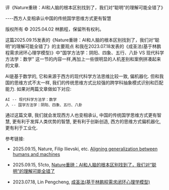 评《Nature重磅：AI和人脑的根本区别找到了，我们对“聪明”的理解可能全错了》

----西方人变相承认中国的传统国学思维方式更有智慧

版权所有 © 2025.04.02 林鹏程，保留所有权利。

这篇2025.09.15发表的《Nature重磅：AI和人脑的根本区别找到了，我们对“聪明”的理解可能全错了》的主要观点
和我在2023.07.18发表的《成圣法(基于林鹏程需求闭环心理学模型)》中"国学方法学：阴阳、四象、五行、八卦 VS 现代科学方法学：数学"
这一节的内容一样,再加上一些很明显的人机差别和案例拼凑起来的文章.

AI是基于数学的, 它和来源于西方的现代科学方法思维比较一致, 偏机器化. 
但和我国的思维方式不太一样, 我们的传统思维方式比较强的跨学科抽象模式识别和匹配能力. 
如果对两篇文章做如下对应:

```
AI -- 现代科学方法学：数学
人 -- 国学方法学：阴阳、四象、五行、八卦
```

通过这篇文章, 我们就会发现西方人也变相承认, 中国的传统国学思维方式更有智慧, 
更有利于发挥人类优势的智慧, 更有利于创新创造, 西方的思维方式偏机器化, 更有利于工业化.

参考链接:

- 2025.09.15, Nature, Filip Ilievski, etc. [Aligning generalization between humans and machines](https://www.nature.com/articles/s42256-025-01109-4)

- 2025.09.15, 51cto, [Nature重磅：AI和人脑的根本区别找到了，我们对“聪明”的理解可能全错了](https://www.51cto.com/article/826273.html)

- 2023.07.18, Lin Pengcheng, [成圣法(基于林鹏程需求闭环心理学模型)](./the_way_to_become_an_immortal.md)
